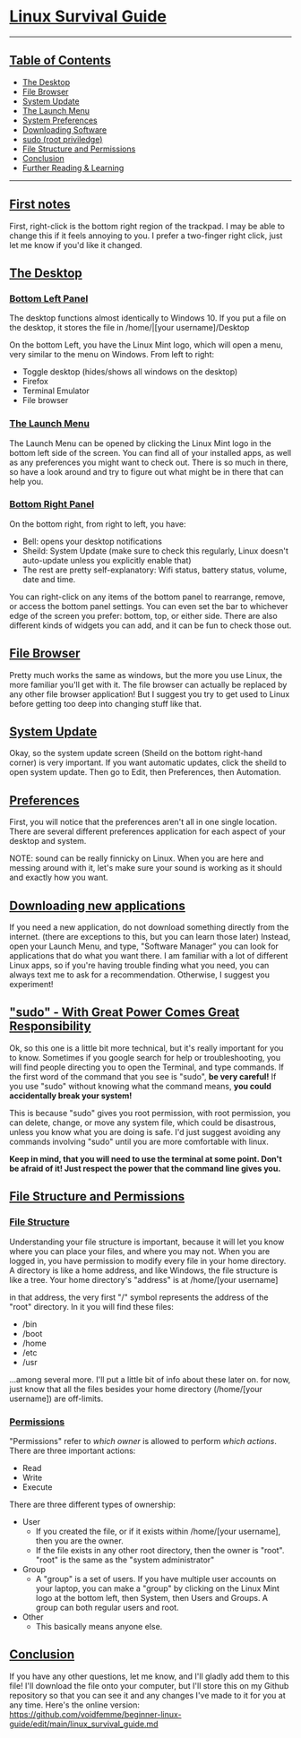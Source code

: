 # [Linux Survival Guide](title)
---
## [Table of Contents](contents)
- [The Desktop](#the-desktop)
- [File Browser](#file-browser)
- [System Update](#system-update)
- [The Launch Menu](#launch-menu)
- [System Preferences](#preferences)
- [Downloading Software](#downloading-software)
- [sudo (root priviledge)](#sudo)
- [File Structure and Permissions](#file-structure-and-permissions)
- [Conclusion](#conclusion)
- [Further Reading & Learning](#further-reading)
---
## [First notes](first-notes)

First, right-click is the bottom right region of the trackpad. I may be able to
change this if it feels annoying to you. I prefer a two-finger right click, just
let me know if you'd like it changed.

## [The Desktop](the-desktop)
### [Bottom Left Panel](bottom-left-panel)
The desktop functions almost identically to Windows 10. If you put a file on the
desktop, it stores the file in /home/|[your username]/Desktop

On the bottom Left, you have the Linux Mint logo, which will open a menu, very
similar to the menu on Windows. From left to right:
- Toggle desktop (hides/shows all windows on the desktop)
- Firefox
- Terminal Emulator
- File browser

### [The Launch Menu](launch-menu)
The Launch Menu can be opened by clicking the Linux Mint logo in the bottom left
side of the screen. You can find all of your installed apps, as well as any
preferences you might want to check out. There is so much in there, so have a
look around and try to figure out what might be in there that can help you.

### [Bottom Right Panel](bottom-right-panel)
On the bottom right, from right to left, you have:
- Bell: opens your desktop notifications
- Sheild: System Update (make sure to check this regularly, Linux doesn't
  auto-update unless you explicitly enable that)
- The rest are pretty self-explanatory: Wifi status, battery status, volume,
  date and time.

You can right-click on any items of the bottom panel to rearrange, remove, or
access the bottom panel settings. You can even set the bar to whichever edge of
the screen you prefer: bottom, top, or either side. There are also different
kinds of widgets you can add, and it can be fun to check those out.

## [File Browser](file-browser)
Pretty much works the same as windows, but the more you use Linux, the more
familiar you'll get with it. The file browser can actually be replaced by any
other file browser application! But I suggest you try to get used to Linux
before getting too deep into changing stuff like that.

## [System Update](system-update)
Okay, so the system update screen (Sheild on the bottom right-hand corner) is
very important. If you want automatic updates, click the sheild to open system
update. Then go to Edit, then Preferences, then Automation.

## [Preferences](preferences)
First, you will notice that the preferences aren't all in one single location.
There are several different preferences application for each aspect of your
desktop and system. 

NOTE: sound can be really finnicky on Linux. When you are here and messing
around with it, let's make sure your sound is working as it should and exactly
how you want.

## [Downloading new applications](downloading-software)
If you need a new application, do not download something directly from the
internet. (there are exceptions to this, but you can learn those later) Instead,
open your Launch Menu, and type, "Software Manager" you can look for
applications that do what you want there. I am familiar with a lot of different
Linux apps, so if you're having trouble finding what you need, you can always
text me to ask for a recommendation. Otherwise, I suggest you experiment!

## ["sudo" - With Great Power Comes Great Responsibility](sudo)
Ok, so this one is a little bit more technical, but it's really important for
you to know. Sometimes if you google search for help or troubleshooting, you
will find people directing you to open the Terminal, and type commands. If the
first word of the command that you see is "sudo", **be very careful!** If you use
"sudo" without knowing what the command means, **you could accidentally break your
system!**

This is because "sudo" gives you root permission, with root permission, you can
delete, change, or move any system file, which could be disastrous, unless you
know what you are doing is safe. I'd just suggest avoiding any commands
involving "sudo" until you are more comfortable with linux.

**Keep in mind, that you will need to use the terminal at some point. Don't be
afraid of it! Just respect the power that the command line gives you.**

## [File Structure and Permissions](file-structure-and-permissions)
### [File Structure](file-structure)
Understanding your file structure is important, because it will let you know
where you can place your files, and where you may not. When you are logged in,
you have permission to modify every file in your home directory. A directory is
like a home address, and like Windows, the file structure is like a tree. Your
home directory's "address" is at /home/[your username]

in that address, the very first "/" symbol represents the address of the "root"
directory. In it you will find these files:
- /bin
- /boot
- /home
- /etc
- /usr

...among several more. I'll put a little bit of info about these later on. for
now, just know that all the files besides your home directory (/home/[your username]) are
off-limits.

### [Permissions](permissions)

"Permissions" refer to _which owner_ is allowed to perform _which actions_. There are
three important actions:
- Read
- Write
- Execute

There are three different types of ownership:
- User
	- If you created the file, or if it exists within /home/[your username], then you
	  are the owner.
	- If the file exists in any other root directory, then the owner is
	  "root". "root" is the same as the "system administrator"
- Group
	- A "group" is a set of users. If you have multiple user accounts on
	  your laptop, you can make a "group" by clicking on the Linux Mint logo
	  at the bottom left, then System, then Users and Groups. A group can
	  both regular users and root.
- Other
	- This basically means anyone else.

## [Conclusion](conclusion)
If you have any other questions, let me know, and I'll gladly add them to this
file! I'll download the file onto your computer, but I'll store this on my
Github repository so that you can see it and any changes I've made to it for you
at any time. Here's the online version:
https://github.com/voidfemme/beginner-linux-guide/edit/main/linux_survival_guide.md
